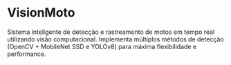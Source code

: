 # VisionMoto
Sistema inteligente de detecção e rastreamento de motos em tempo real utilizando visão computacional. Implementa múltiplos métodos de detecção (OpenCV + MobileNet SSD e YOLOv8) para máxima flexibilidade e performance.
